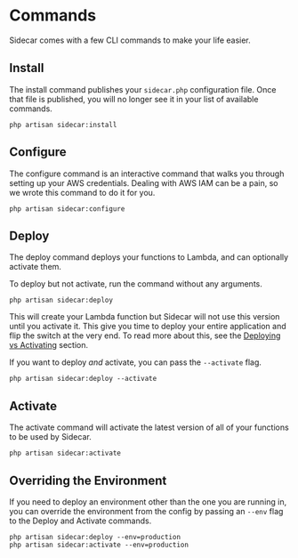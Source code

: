 
# Commands

Sidecar comes with a few CLI commands to make your life easier.

## Install

The install command publishes your `sidecar.php` configuration file. Once that file is published, you will no longer see it in your list of available commands.

```text
php artisan sidecar:install
```

## Configure

The configure command is an interactive command that walks you through setting up your AWS credentials. Dealing with AWS IAM can be a pain, so we wrote this command to do it for you. 

```text
php artisan sidecar:configure
```

## Deploy

The deploy command deploys your functions to Lambda, and can optionally activate them.

To deploy but not activate, run the command without any arguments. 
 
```text
php artisan sidecar:deploy
```

This will create your Lambda function but Sidecar will not use this version until you activate it. This give you time to deploy your entire application and flip the switch at the very end. To read more about this, see the [Deploying vs Activating](functions/deploying#user-content-deploying-vs-activating) section.

If you want to deploy _and_ activate, you can pass the `--activate` flag.

```text
php artisan sidecar:deploy --activate
```

## Activate

The activate command will activate the latest version of all of your functions to be used by Sidecar.

```text
php artisan sidecar:activate
```


## Overriding the Environment

If you need to deploy an environment other than the one you are running in, you can override the environment from the config by passing an `--env` flag to the Deploy and Activate commands.

```text
php artisan sidecar:deploy --env=production
php artisan sidecar:activate --env=production
```